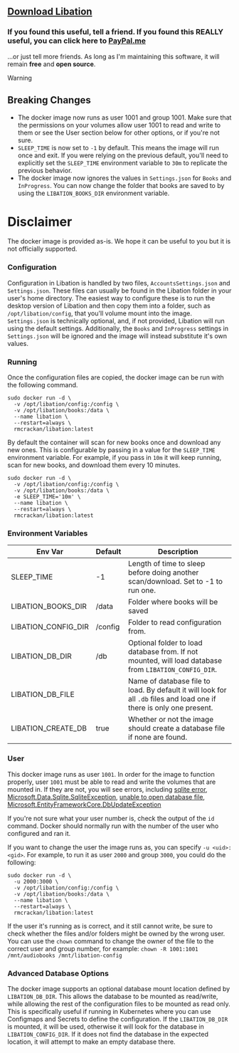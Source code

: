 ## [Download Libation](https://github.com/rmcrackan/Libation/releases/latest)

### If you found this useful, tell a friend. If you found this REALLY useful, you can click here to [PayPal.me](https://paypal.me/mcrackan?locale.x=en_us)
...or just tell more friends. As long as I'm maintaining this software, it will remain **free** and **open source**.

> [!WARNING]
> ## Breaking Changes
> * The docker image now runs as user 1001 and group 1001. Make sure that the permissions on your volumes allow user 1001 to read and write to them or see the User section below for other options, or if you're not sure.
> * `SLEEP_TIME` is now set to `-1` by default. This means the image will run once and exit. If you were relying on the previous default, you'll need to explicitly set the `SLEEP_TIME` environment variable to `30m` to replicate the previous behavior.
> * The docker image now ignores the values in `Settings.json` for `Books` and `InProgress`. You can now change the folder that books are saved to by using the `LIBATION_BOOKS_DIR` environment variable.

# Disclaimer
The docker image is provided as-is. We hope it can be useful to you but it is not officially supported.

### Configuration
Configuration in Libation is handled by two files, `AccountsSettings.json` and `Settings.json`. These files can usually be found in the Libation folder in your user's home directory. The easiest way to configure these is to run the desktop version of Libation and then copy them into a folder, such as `/opt/libation/config`, that you'll volume mount into the image. `Settings.json` is technically optional, and, if not provided, Libation will run using the default settings. Additionally, the `Books` and `InProgress` settings in `Settings.json` will be ignored and the image will instead substitute it's own values.

### Running
Once the configuration files are copied, the docker image can be run with the following command.
```
sudo docker run -d \
  -v /opt/libation/config:/config \
  -v /opt/libation/books:/data \
  --name libation \
  --restart=always \
  rmcrackan/libation:latest
```

By default the container will scan for new books once and download any new ones. This is configurable by passing in a value for the `SLEEP_TIME` environment variable. For example, if you pass in `10m` it will keep running, scan for new books, and download them every 10 minutes.

```
sudo docker run -d \
  -v /opt/libation/config:/config \
  -v /opt/libation/books:/data \
  -e SLEEP_TIME='10m' \
  --name libation \
  --restart=always \
  rmcrackan/libation:latest
```

### Environment Variables
| Env Var  | Default | Description |
| -------- | ------- | ----------- |
| SLEEP_TIME  | -1 | Length of time to sleep before doing another scan/download. Set to -1 to run one. |
| LIBATION_BOOKS_DIR | /data | Folder where books will be saved |
| LIBATION_CONFIG_DIR | /config | Folder to read configuration from. |
| LIBATION_DB_DIR    | /db | Optional folder to load database from. If not mounted, will load database from `LIBATION_CONFIG_DIR`. |
| LIBATION_DB_FILE | | Name of database file to load. By default it will look for all `.db` files and load one if there is only one present. |
| LIBATION_CREATE_DB | true | Whether or not the image should create a database file if none are found. |

### User
This docker image runs as user `1001`. In order for the image to function properly, user `1001` must be able to read and write the volumes that are mounted in. If they are not, you will see errors, including [sqlite error](#1060), [Microsoft.Data.Sqlite.SqliteException](#1110), [unable to open database file](#1113), [Microsoft.EntityFrameworkCore.DbUpdateException](#1049)

If you're not sure what your user number is, check the output of the `id` command. Docker should normally run with the number of the user who configured and ran it.

If you want to change the user the image runs as, you can specify `-u <uid>:<gid>`. For example, to run it as user `2000` and group `3000`, you could do the following:

```
sudo docker run -d \
  -u 2000:3000 \
  -v /opt/libation/config:/config \
  -v /opt/libation/books:/data \
  --name libation \
  --restart=always \
  rmcrackan/libation:latest
```

If the user it's running as is correct, and it still cannot write, be sure to check whether the files and/or folders might be owned by the wrong user. You can use the `chown` command to change the owner of the file to the correct user and group number, for example: `chown -R 1001:1001 /mnt/audiobooks /mnt/libation-config`

### Advanced Database Options
The docker image supports an optional database mount location defined by `LIBATION_DB_DIR`. This allows the database to be mounted as read/write, while allowing the rest of the configuration files to be mounted as read only. This is specifically useful if running in Kubernetes where you can use Configmaps and Secrets to define the configuration. If the `LIBATION_DB_DIR` is mounted, it will be used, otherwise it will look for the database in `LIBATION_CONFIG_DIR`. If it does not find the database in the expected location, it will attempt to make an empty database there.
